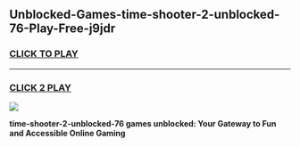 
## Unblocked-Games-time-shooter-2-unblocked-76-Play-Free-j9jdr
<h3>
<a href="https://premium76.site?title=time-shooter-2-unblocked-76&ref=12A">CLICK TO PLAY</a></h3>
<hr>

<h3>
<a href="https://premium76.site?title=time-shooter-2-unblocked-76&ref=12A">CLICK 2 PLAY</a>
  
</h3>

<a href="https://premium76.site?title=time-shooter-2-unblocked-76&ref=12A"><img src="https://clearcache.store/games.png"></a>


**time-shooter-2-unblocked-76 games unblocked: Your Gateway to Fun and Accessible Online Gaming**

